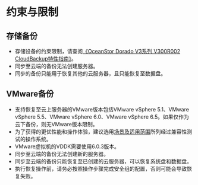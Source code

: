 # 约束与限制<a name="cbr_03_0136"></a>

## 存储备份<a name="section1757833255912"></a>

-   存储设备的约束限制，请查阅[《OceanStor Dorado V3系列 V300R002 CloudBackup特性指南》](https://support.huawei.com/carrier/docview?nid=DOC1100469343)。
-   同步至云端的备份无法创建服务器。
-   同步的备份只能用于恢复其他的云服务器，且只能恢复至数据盘。

## VMware备份<a name="section1432163916594"></a>

-   支持恢复至云上服务器的VMware版本包括VMware vSphere 5.1、VMware vSphere 5.5、VMware vSphere 6.0、VMware vSphere 6.5。如果仅作为云下备份，则无VMware版本限制。
-   为了获得的更优性能和操作体验，建议选用[场景及适用范围](场景及适用范围.md)所列经过兼容性测试的操作系统。
-   VMware虚拟机的VDDK需要使用6.0.3版本。
-   同步至云端的备份无法创建新的服务器。
-   同步至云端的备份只能恢复至已创建的云服务器，可以恢复系统盘和数据盘。
-   执行恢复操作前，请务必按照操作步骤完成安全组的配置，否则可能会导致恢复失败。

